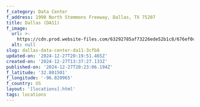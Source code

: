 ```yaml
---
f_category: Data Center
f_address: 1990 North Stemmons Freeway, Dallas, TX 75207
title: Dallas (DA11)
f_image:
  url: >-
    https://cdn.prod.website-files.com/63292785af73226ede52b1c8/676ef0ca3e533cf9a1232a6d_676ebe4a9792b6db3d3aacf5_676ead96110cb8cf1a161d5b_image.avif
  alt: null
slug: dallas-data-center-da11-3cfb8
updated-on: '2024-12-27T20:19:51.465Z'
created-on: '2024-12-27T13:37:27.133Z'
published-on: '2024-12-27T20:23:06.194Z'
f_latitude: '32.801501'
f_longitude: '-96.820965'
f_country: US
layout: '[locations].html'
tags: locations
---
```




